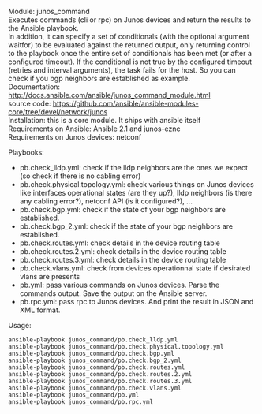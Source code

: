 Module: junos_command  
Executes commands (cli or rpc) on Junos devices and return the results to the Ansible playbook.     
In addition, it can specify a set of conditionals (with the optional argument waitfor) to be evaluated against the returned output, only returning control to the playbook once the entire set of conditionals has been met (or after a configured timeout). If the conditional is not true by the configured timeout (retries and interval arguments), the task fails for the host. So you can check if you bgp neighbors are established as example.  
Documentation: http://docs.ansible.com/ansible/junos_command_module.html  
source code: https://github.com/ansible/ansible-modules-core/tree/devel/network/junos  
Installation: this is a core module. It ships with ansible itself      
Requirements on Ansible: Ansible 2.1 and junos-eznc   
Requirements on  Junos devices: netconf  

Playbooks:  
- pb.check_lldp.yml: check if the lldp neighbors are the ones we expect (so check if there is no cabling error) 
- pb.check.physical.topology.yml: check various things on Junos devices like interfaces operational states (are they up?), lldp neighbors (is there any cabling error?), netconf API (is it configured?), ...  
- pb.check.bgp.yml: check if the state of your bgp neighbors are established.  
- pb.check.bgp_2.yml: check if the state of your bgp neighbors are established. 
- pb.check.routes.yml: check details in the device routing table 
- pb.check.routes.2.yml: check details in the device routing table 
- pb.check.routes.3.yml: check details in the device routing table  
- pb.check.vlans.yml: check from devices operationnal state if desirated vlans are presents  
- pb.yml: pass various commands on Junos devices. Parse the commands output. Save the output on the Ansible server.   
- pb.rpc.yml: pass rpc to Junos devices. And print the result in JSON and XML format.  

Usage:  
```
ansible-playbook junos_command/pb.check_lldp.yml  
ansible-playbook junos_command/pb.check.physical.topology.yml
ansible-playbook junos_command/pb.check.bgp.yml
ansible-playbook junos_command/pb.check.bgp_2.yml
ansible-playbook junos_command/pb.check.routes.yml
ansible-playbook junos_command/pb.check.routes.2.yml
ansible-playbook junos_command/pb.check.routes.3.yml
ansible-playbook junos_command/pb.check.vlans.yml
ansible-playbook junos_command/pb.yml
ansible-playbook junos_command/pb.rpc.yml
```
